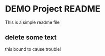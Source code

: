 # DEMO Project README

This is a simple readme file

## delete some text

this bound to cause trouble!

